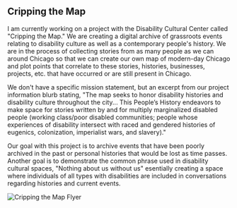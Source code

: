 ## Cripping the Map  
I am currently working on a project with the Disability Cultural Center called "Cripping the Map." We are creating a digital archive of grassroots events relating to disability culture as well as a contemporary people's history. We are in the process of collecting stories 
from as many people as we can around Chicago so that we can create our own map of modern-day Chicago and plot points that correlate to these stories, histories, businesses, projects, etc. that have occurred or are still present in Chicago.  
  
We don't have a specific mission statement, but an excerpt from our project information blurb stating, "The map seeks to honor disability histories and disability culture throughout the city... This People’s History endeavors to make space for stories written by and for 
multiply marginalized disabled people (working class/poor disabled communities; people whose experiences of disability intersect with raced and gendered histories of eugenics, colonization, imperialist wars, and slavery)."  
  
Our goal with this project is to archive events that have been poorly archived in the past or personal histories that would be lost as time passes. Another goal is to demonstrate the common phrase used in disability cultural spaces, "Nothing about us without us" esentially
creating a space where individuals of all types with disabilities are included in conversations regarding histories and current events.  
  
![Cripping the Map Flyer](People’s-History-Flyer.jpg)

